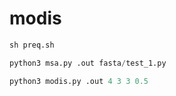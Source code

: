 # modis

```python
sh preq.sh

python3 msa.py .out fasta/test_1.py

python3 modis.py .out 4 3 3 0.5
```
